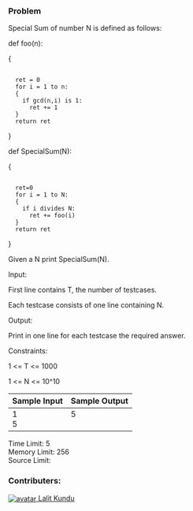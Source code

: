 ### Problem

<p>Special Sum of number N is defined as follows:</p>
<p>def foo(n):</p>
<p>{</p>
<pre ><code>
  ret = 0  
  for i = 1 to n:
  {
    if gcd(n,i) is 1:
      ret += 1
  }
  return ret
</code></pre>
<p>}</p>
<p>def SpecialSum(N):</p>
<p>{</p>
<pre><code>
  ret=0
  for i = 1 to N:
  {
    if i divides N:
      ret += foo(i)
  }
  return ret
</code></pre>
<p>}</p>
<p>Given a N print SpecialSum(N).</p>
<p>Input:</p>
<p>First line contains T, the number of testcases.</p>
<p>Each testcase consists of one line containing N.</p>
<p>Output:</p>
<p>Print in one line for each testcase the required answer.</p>
<p>Constraints:</p>
<p>1 &lt;= T &lt;= 1000</p>
<p>1 &lt;= N &lt;= 10^10</p>
<table>
  <thead>
    <th>Sample Input</th>
    <th>Sample Output</th>
  </thead>
  <tbody valign="top">
    <td>1<br>5</td>
    <td>5</td>
  </tbody>
</table>
<p>Time Limit: 5<br>
Memory Limit: 256<br>
Source Limit:</p>

### Contributers:

<p><a href="https://www.hackerearth.com/@lalitkundu95"><img align="center" src="https://he-s3.s3.amazonaws.com/media/avatars/lalitkundu95/resized/30/29efa57image.jpg" alt="avatar"> Lalit Kundu</a></p>